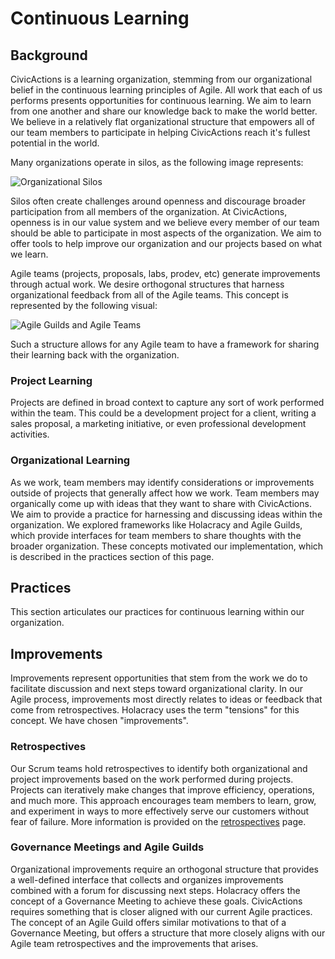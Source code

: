 # Continuous Learning

## Background

CivicActions is a learning organization, stemming from our organizational belief in the continuous learning
principles of Agile. All work that each of us performs presents opportunities for continuous learning. We aim 
to learn from one another and share our knowledge back to make the world better. We believe in a relatively 
flat organizational structure that empowers all of our team members to participate in helping CivicActions 
reach it's fullest potential in the world.

Many organizations operate in silos, as the following image represents:

![Organizational Silos](https://cdn-images-1.medium.com/max/1600/1*Mi-WprLxdBcreUjHLWLtBg.png)

Silos often create challenges around openness and discourage broader participation from all members of the organization.
 At CivicActions, openness is in our value system and we believe every member of our team should be able to participate in 
 most aspects of the organization. We aim to offer tools to help improve our organization and our projects based on 
 what we learn.
 
Agile teams (projects, proposals, labs, prodev, etc) generate improvements through actual work. We desire orthogonal 
structures that harness organizational feedback from all of the Agile teams. This concept is represented 
by the following visual:

![Agile Guilds and Agile Teams](https://cdn-images-1.medium.com/max/1600/1*Nk9G_KFq6gMGOLMxZTM3rQ.png)

Such a structure allows for any Agile team to have a framework for sharing their learning back with the 
organization.
 
### Project Learning

Projects are defined in broad context to capture any sort of work performed within the team. This could be a 
development project for a client, writing a sales proposal, a marketing initiative, or even professional development
activities. 

### Organizational Learning

As we work, team members may identify considerations or improvements outside of projects that generally affect how 
we work. Team members may organically come up with ideas that they want to share with CivicActions. We aim to provide 
a practice for harnessing and discussing ideas within the organization. We explored frameworks like Holacracy 
and Agile Guilds, which provide interfaces for team members to share thoughts with the broader organization. These 
concepts motivated our implementation, which is described in the practices section of this page.

## Practices

This section articulates our practices for continuous learning within our organization.

## Improvements
Improvements represent opportunities that stem from the work we do to facilitate discussion and next steps toward 
organizational clarity. In our Agile process, improvements most directly relates to ideas or feedback that come from 
retrospectives. Holacracy uses the term "tensions" for this concept. We have chosen "improvements".

### Retrospectives

Our Scrum teams hold retrospectives to identify both organizational and project improvements based on 
the work performed during projects. Projects can iteratively make changes that improve efficiency, operations, 
and much more. This approach encourages team members to learn, grow, and experiment in ways to more effectively serve 
our customers without fear of failure. More information is provided on the 
[retrospectives](agile-baseline/02-process/practices/sprint-retrospectives.md) page.

### Governance Meetings and Agile Guilds
Organizational improvements require an orthogonal structure that provides a well-defined interface that collects and 
organizes improvements combined with a forum for discussing next steps. Holacracy offers the concept of a Governance 
Meeting to achieve these goals. CivicActions requires something that is closer aligned with our current Agile practices. 
The concept of an Agile Guild offers similar motivations to that of a Governance Meeting, but offers a structure that 
more closely aligns with our Agile team retrospectives and the improvements that arises.
